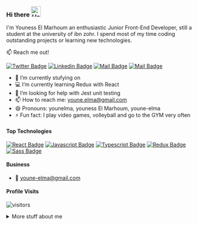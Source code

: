 ### Hi there <img alt="Hey" height="28px" width="26px" src="https://user-images.githubusercontent.com/1303154/88677602-1635ba80-d120-11ea-84d8-d263ba5fc3c0.gif"/>

I'm Youness El Marhoum an enthusiastic Junior Front-End Developer, still a student at the university of ibn zohr. I spend most of my time coding outstanding projects or learning new technologies.

:mailbox: Reach me out!

[![Twitter Badge](https://img.shields.io/badge/-@ElmaYoune-1ca0f1?style=flat&labelColor=1ca0f1&logo=twitter&logoColor=white&link=https://twitter.com/ElmaYoune)](https://twitter.com/ElmaYoune) [![Linkedin Badge](https://img.shields.io/badge/-Younelma-0e76a8?style=flat&labelColor=0e76a8&logo=linkedin&logoColor=white)](https://www.linkedin.com/in/youne-elma/) [![Mail Badge](https://img.shields.io/badge/-@younelma-e84393?style=flat&labelColor=e84393&logo=instagram&logoColor=white)](https://instagram.com/youness.elmarhoum) [![Mail Badge](https://img.shields.io/badge/-Younelma-c0392b?style=flat&labelColor=c0392b&logo=gmail&logoColor=white)](mailto:youne.elma@gmail.com)

- 🔭 I’m currently stufying on
- :computer: I’m currently learning Redux with React
- 🤔 I’m looking for help with Jest unit testing
- 📫 How to reach me: youne.elma@gmail.com
- 😄 Pronouns: younelma, youness El Marhoum, youne-elma
- ⚡ Fun fact: I play video games, volleyball and go to the GYM very often

#### Top Technologies

[![React Badge](https://img.shields.io/badge/-React-61DBFB?style=for-the-badge&labelColor=black&logo=react&logoColor=61DBFB)](https://github.com/youne-elma/quiz-project) [![Javascript Badge](https://img.shields.io/badge/-Javascript-F0DB4F?style=for-the-badge&labelColor=black&logo=javascript&logoColor=F0DB4F)](https://github.com/youne-elma/calculator-project-younelma/blob/main/script.js) [![Typescript Badge](https://img.shields.io/badge/-Typescript-007acc?style=for-the-badge&labelColor=black&logo=typescript&logoColor=007acc)](#) [![Redux Badge](https://img.shields.io/badge/-Redux-%23593d88?style=for-the-badge&labelColor=black&logo=redux&logoColor=%23593d88)](#) [![Sass Badge](https://img.shields.io/badge/-Sass-hotpink?style=for-the-badge&labelColor=black&logo=sass&logoColor=hotpink)](#)

#### Business

- :email: youne-elma@gmail.com

#### Profile Visits

![visitors](https://visitor-badge.glitch.me/badge?page_id=youne-elma)

<details>
<summary>More stuff about me</summary>

#### Github Stats

I love learning new things in web, enjoying my studies, and helping others if I can.

![Younelma's github stats](https://github-readme-stats.vercel.app/api?username=youne-elma&count_private=true&theme=tokyonight&hide=contribs,prs)

</details>
